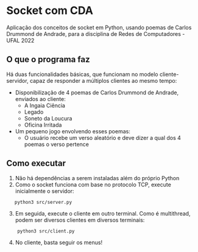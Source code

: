 # Socket com CDA

Aplicação dos conceitos de socket em Python, usando poemas de Carlos Drummond de Andrade, para a disciplina de Redes de Computadores - UFAL 2022

## O que o programa faz
Há duas funcionalidades básicas, que funcionam no modelo cliente-servidor, capaz de responder a múltiplos clientes ao mesmo tempo:
- Disponibilização de 4 poemas de Carlos Drummond de Andrade, enviados ao cliente:
  - A Ingaia Ciência
  - Legado
  - Soneto da Loucura
  - Oficina Irritada
- Um pequeno jogo envolvendo esses poemas:
  - O usuário recebe um verso aleatório e deve dizer a qual dos 4 poemas o verso pertence
 
 ## Como executar
 1. Não há dependências a serem instaladas além do próprio Python
 2. Como o socket funciona com base no protocolo TCP, execute inicialmente o servidor:  
 ```
    python3 src/server.py
 ```
 3. Em seguida, execute o cliente em outro terminal. Como é multithread, podem ser diversos clientes em diversos terminais:  
```
    python3 src/client.py
```
4. No cliente, basta seguir os menus!
